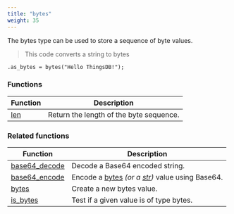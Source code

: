 ```yaml
---
title: "bytes"
weight: 35
---
```


The bytes type can be used to store a sequence of byte values.

> This code converts a string to bytes

```thingsdb,should_pass
.as_bytes = bytes("Hello ThingsDB!");
```

### Functions

Function | Description
------ | -----------
[len](./len) | Return the length of the byte sequence.

### Related functions

Function | Description
------ | -----------
[base64_decode](../../collection-api/base64_decode) | Decode a Base64 encoded string.
[base64_encode](../../collection-api/base64_encode) | Encode a [bytes](../../data-types/bytes) _(or a [str](../../data-types/str))_ value using Base64.
[bytes](../../collection-api/bytes) | Create a new bytes value.
[is_bytes](../../collection-api/is/is_bytes) | Test if a given value is of type bytes.
